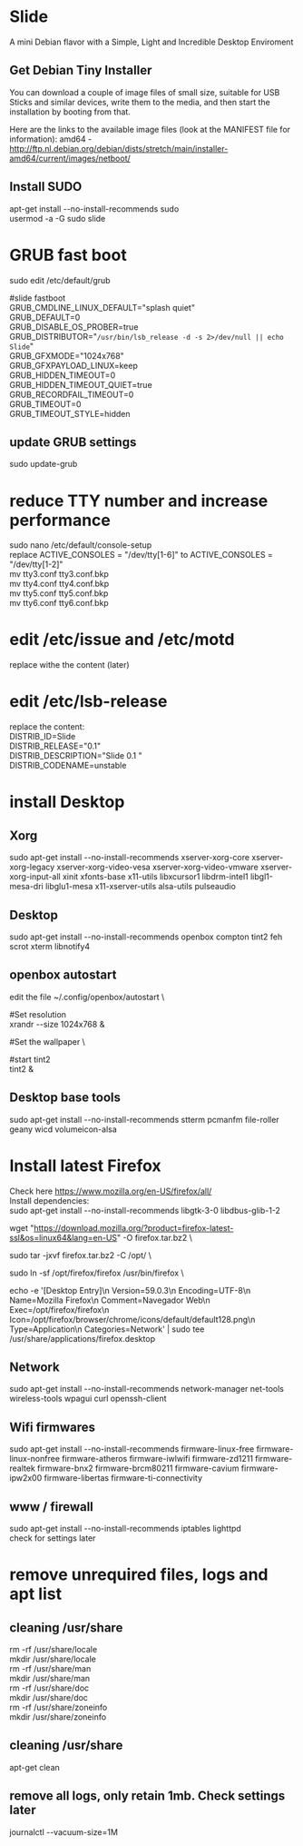 # Slide
A mini Debian flavor with a Simple, Light and Incredible Desktop Enviroment

## Get Debian Tiny Installer

You can download a couple of image files of small size, suitable for USB Sticks and similar devices, write them to the media, and then start the installation by booting from that.

Here are the links to the available image files (look at the MANIFEST file for information): 
amd64 - http://ftp.nl.debian.org/debian/dists/stretch/main/installer-amd64/current/images/netboot/

## Install SUDO
apt-get install --no-install-recommends sudo \
usermod -a -G sudo slide

# GRUB fast boot
sudo edit /etc/default/grub

#slide fastboot \
GRUB_CMDLINE_LINUX_DEFAULT="splash quiet" \
GRUB_DEFAULT=0 \
GRUB_DISABLE_OS_PROBER=true \
GRUB_DISTRIBUTOR="`/usr/bin/lsb_release -d -s 2>/dev/null || echo Slide`" \
GRUB_GFXMODE="1024x768" \
GRUB_GFXPAYLOAD_LINUX=keep \
GRUB_HIDDEN_TIMEOUT=0 \
GRUB_HIDDEN_TIMEOUT_QUIET=true \
GRUB_RECORDFAIL_TIMEOUT=0 \
GRUB_TIMEOUT=0 \
GRUB_TIMEOUT_STYLE=hidden

## update GRUB settings
sudo update-grub

# reduce TTY number and increase performance
sudo nano /etc/default/console-setup \
replace ACTIVE_CONSOLES = "/dev/tty[1-6]" to ACTIVE_CONSOLES = "/dev/tty[1-2]" \
mv tty3.conf tty3.conf.bkp \
mv tty4.conf tty4.conf.bkp \
mv tty5.conf tty5.conf.bkp \
mv tty6.conf tty6.conf.bkp 

# edit /etc/issue and /etc/motd
replace withe the content (later)

# edit /etc/lsb-release
replace the content: \
DISTRIB_ID=Slide \
DISTRIB_RELEASE="0.1" \
DISTRIB_DESCRIPTION="Slide 0.1 " \
DISTRIB_CODENAME=unstable

# install Desktop
## Xorg
sudo apt-get install --no-install-recommends xserver-xorg-core xserver-xorg-legacy xserver-xorg-video-vesa xserver-xorg-video-vmware xserver-xorg-input-all xinit xfonts-base x11-utils libxcursor1 libdrm-intel1 libgl1-mesa-dri libglu1-mesa x11-xserver-utils alsa-utils pulseaudio

## Desktop
sudo apt-get install --no-install-recommends openbox compton tint2 feh scrot xterm libnotify4

## openbox autostart
edit the file ~/.config/openbox/autostart \

#Set resolution \
xrandr --size 1024x768 &

#Set the wallpaper \

#start tint2 \
tint2 &


## Desktop base tools
sudo apt-get install --no-install-recommends stterm pcmanfm file-roller geany wicd volumeicon-alsa

# Install latest Firefox
Check here https://www.mozilla.org/en-US/firefox/all/ \
Install dependencies: \
sudo apt-get install --no-install-recommends libgtk-3-0 libdbus-glib-1-2

wget "https://download.mozilla.org/?product=firefox-latest-ssl&os=linux64&lang=en-US" -O firefox.tar.bz2 \

sudo tar -jxvf  firefox.tar.bz2 -C /opt/ \

sudo ln -sf /opt/firefox/firefox /usr/bin/firefox \

echo -e '[Desktop Entry]\n Version=59.0.3\n Encoding=UTF-8\n Name=Mozilla Firefox\n Comment=Navegador Web\n Exec=/opt/firefox/firefox\n Icon=/opt/firefox/browser/chrome/icons/default/default128.png\n Type=Application\n Categories=Network' | sudo tee /usr/share/applications/firefox.desktop






## Network
sudo apt-get install --no-install-recommends network-manager net-tools wireless-tools wpagui curl openssh-client

## Wifi firmwares
sudo apt-get install --no-install-recommends firmware-linux-free firmware-linux-nonfree firmware-atheros firmware-iwlwifi firmware-zd1211 firmware-realtek firmware-bnx2 firmware-brcm80211 firmware-cavium firmware-ipw2x00 firmware-libertas firmware-ti-connectivity

## www / firewall
sudo apt-get install --no-install-recommends iptables lighttpd \
check for settings later







# remove unrequired files, logs and apt list
## cleaning /usr/share
rm -rf /usr/share/locale \
mkdir /usr/share/locale \
rm -rf /usr/share/man \
mkdir /usr/share/man \
rm -rf /usr/share/doc \
mkdir /usr/share/doc \
rm -rf /usr/share/zoneinfo \
mkdir /usr/share/zoneinfo

## cleaning /usr/share
apt-get clean

## remove all logs, only retain 1mb. Check settings later
journalctl --vacuum-size=1M 
